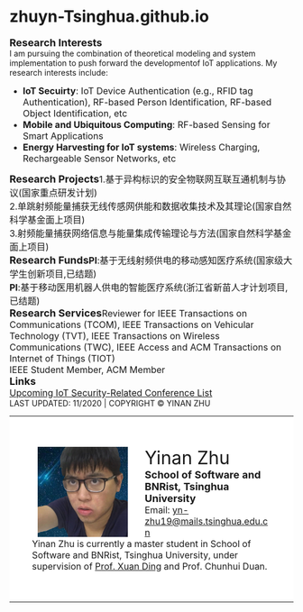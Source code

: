 # zhuyn-Tsinghua.github.io
<TABLE align="center">
<TR>
<center>
<TD width="800" valign="center" bgcolor="ffffff" style="padding:40px">

<p><img border="0" src="yinan.jpg" height="160" align="left" style="border: 0px solid #FFFFFF; padding-left: 10px; padding-right: 30px; padding-top: 0px; padding-bottom: 1px">
  <font size=6>Yinan Zhu</font>
<br>
<font size=4><b>School of Software and BNRist, Tsinghua University</b></font>
<br>
<font size=3>Email: <a href="yn-zhu19@mails.tsinghua.edu.cn">yn-zhu19@mails.tsinghua.edu.cn</a></font>
<br>
<font size=3>Yinan Zhu is currently a master student in School of Software and BNRist, Tsinghua University, under supervision of <a href="http://www.thss.tsinghua.edu.cn/publish/soft/3641/2019/20190823084735761189149/20190823084735761189149_.html">Prof. Xuan Ding</a> and Prof. Chunhui Duan.</font>
<TR>
<font size=4><b>Research Interests</b></font>
<br>
I am pursuing the combination of theoretical modeling and system implementation to push forward the developmentof IoT applications. My research interests include:
<ul>
  <li><font size=3><b>IoT Secuirty</b>: IoT Device Authentication (e.g., RFID tag Authentication), RF-based Person Identification, RF-based Object Identification, etc</font><br>
  <li><font size=3><b>Mobile and Ubiquitous Computing</b>: RF-based Sensing for Smart Applications</font><br>
  <li><font size=3><b>Energy Harvesting for IoT systems</b>: Wireless Charging, Rechargeable Sensor Networks, etc</font>
<TR>
<font size=4><b>Research Projects</b></font>
<font size=3>1.基于异构标识的安全物联网互联互通机制与协议(国家重点研发计划)</font><br>
<font size=3>2.单跳射频能量捕获无线传感网供能和数据收集技术及其理论(国家自然科学基金面上项目)</font><br>
<font size=3>3.射频能量捕获网络信息与能量集成传输理论与方法(国家自然科学基金面上项目)</font>
<br>
<font size=4><b>Research Funds</b></font>
<font size=3><b>PI</b>:基于无线射频供电的移动感知医疗系统(国家级大学生创新项目,已结题)</font><br>
<font size=3><b>PI</b>:基于移动医用机器人供电的智能医疗系统(浙江省新苗人才计划项目,已结题)</font>
<br>
<font size=4><b>Research Services</b></font>
<font size=3>Reviewer for IEEE Transactions on Communications (TCOM), IEEE Transactions on Vehicular Technology (TVT), IEEE Transactions on Wireless Communications (TWC), IEEE Access and ACM Transactions on Internet of Things (TIOT)</font>
<br>
<font size=3>IEEE Student Member, ACM Member</font>
<br>  
<font size=4><b>Links</b></font> 
<br>  
<font size=3><a href="https://zhuyn-tsinghua.github.io/list.html">Upcoming IoT Security-Related Conference List</a></font>     
<br> 
LAST UPDATED: 11/2020 | COPYRIGHT © YINAN ZHU
